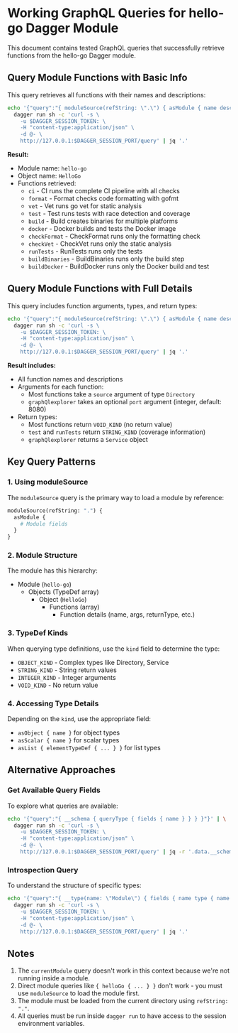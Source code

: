 # Working GraphQL Queries for hello-go Dagger Module

This document contains tested GraphQL queries that successfully retrieve functions from the hello-go Dagger module.

## Query Module Functions with Basic Info

This query retrieves all functions with their names and descriptions:

```bash
echo '{"query":"{ moduleSource(refString: \".\") { asModule { name description objects { asObject { name functions { name description } } } } } }"}' | \
  dagger run sh -c 'curl -s \
    -u $DAGGER_SESSION_TOKEN: \
    -H "content-type:application/json" \
    -d @- \
    http://127.0.0.1:$DAGGER_SESSION_PORT/query' | jq '.'
```

**Result:**
- Module name: `hello-go`
- Object name: `HelloGo`
- Functions retrieved:
  - `ci` - CI runs the complete CI pipeline with all checks
  - `format` - Format checks code formatting with gofmt
  - `vet` - Vet runs go vet for static analysis
  - `test` - Test runs tests with race detection and coverage
  - `build` - Build creates binaries for multiple platforms
  - `docker` - Docker builds and tests the Docker image
  - `checkFormat` - CheckFormat runs only the formatting check
  - `checkVet` - CheckVet runs only the static analysis
  - `runTests` - RunTests runs only the tests
  - `buildBinaries` - BuildBinaries runs only the build step
  - `buildDocker` - BuildDocker runs only the Docker build and test

## Query Module Functions with Full Details

This query includes function arguments, types, and return types:

```bash
echo '{"query":"{ moduleSource(refString: \".\") { asModule { name description objects { asObject { name functions { name description args { name description defaultValue typeDef { kind asObject { name } asScalar { name } asList { elementTypeDef { kind asObject { name } asScalar { name } } } } } returnType { kind asObject { name } asScalar { name } asList { elementTypeDef { kind asObject { name } asScalar { name } } } } } } } } } }"}' | \
  dagger run sh -c 'curl -s \
    -u $DAGGER_SESSION_TOKEN: \
    -H "content-type:application/json" \
    -d @- \
    http://127.0.0.1:$DAGGER_SESSION_PORT/query' | jq '.'
```

**Result includes:**
- All function names and descriptions
- Arguments for each function:
  - Most functions take a `source` argument of type `Directory`
  - `graphQlexplorer` takes an optional `port` argument (integer, default: 8080)
- Return types:
  - Most functions return `VOID_KIND` (no return value)
  - `test` and `runTests` return `STRING_KIND` (coverage information)
  - `graphQlexplorer` returns a `Service` object

## Key Query Patterns

### 1. Using moduleSource
The `moduleSource` query is the primary way to load a module by reference:
```graphql
moduleSource(refString: ".") {
  asModule {
    # Module fields
  }
}
```

### 2. Module Structure
The module has this hierarchy:
- Module (`hello-go`)
  - Objects (TypeDef array)
    - Object (`HelloGo`)
      - Functions (array)
        - Function details (name, args, returnType, etc.)

### 3. TypeDef Kinds
When querying type definitions, use the `kind` field to determine the type:
- `OBJECT_KIND` - Complex types like Directory, Service
- `STRING_KIND` - String return values
- `INTEGER_KIND` - Integer arguments
- `VOID_KIND` - No return value

### 4. Accessing Type Details
Depending on the `kind`, use the appropriate field:
- `asObject { name }` for object types
- `asScalar { name }` for scalar types
- `asList { elementTypeDef { ... } }` for list types

## Alternative Approaches

### Get Available Query Fields
To explore what queries are available:

```bash
echo '{"query":"{ __schema { queryType { fields { name } } } }"}' | \
  dagger run sh -c 'curl -s \
    -u $DAGGER_SESSION_TOKEN: \
    -H "content-type:application/json" \
    -d @- \
    http://127.0.0.1:$DAGGER_SESSION_PORT/query' | jq -r '.data.__schema.queryType.fields[].name' | sort
```

### Introspection Query
To understand the structure of specific types:

```bash
echo '{"query":"{ __type(name: \"Module\") { fields { name type { name kind } } } }"}' | \
  dagger run sh -c 'curl -s \
    -u $DAGGER_SESSION_TOKEN: \
    -H "content-type:application/json" \
    -d @- \
    http://127.0.0.1:$DAGGER_SESSION_PORT/query' | jq '.'
```

## Notes

1. The `currentModule` query doesn't work in this context because we're not running inside a module.
2. Direct module queries like `{ helloGo { ... } }` don't work - you must use `moduleSource` to load the module first.
3. The module must be loaded from the current directory using `refString: "."`.
4. All queries must be run inside `dagger run` to have access to the session environment variables.